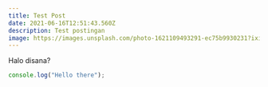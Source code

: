 ```yaml
---
title: Test Post
date: 2021-06-16T12:51:43.560Z
description: Test postingan
image: https://images.unsplash.com/photo-1621109493291-ec75b9930231?ixid=MnwxMjA3fDB8MHxwaG90by1wYWdlfHx8fGVufDB8fHx8&ixlib=rb-1.2.1&auto=format&fit=crop&w=750&q=80
---
```

Halo disana?

```javascript
console.log("Hello there");
```